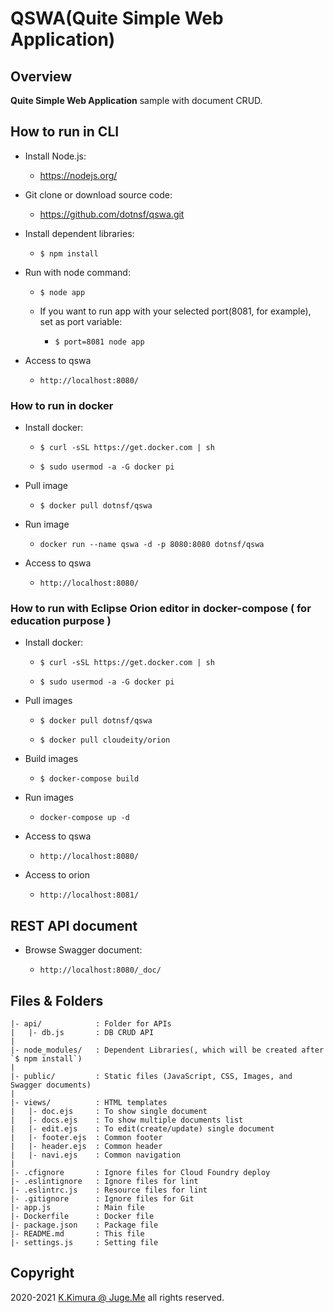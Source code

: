 # QSWA(Quite Simple Web Application)

## Overview

**Quite Simple Web Application** sample with document CRUD.


## How to run in CLI

- Install Node.js:

  - https://nodejs.org/

- Git clone or download source code:

  - https://github.com/dotnsf/qswa.git

- Install dependent libraries:

  - `$ npm install`

- Run with node command:

  - `$ node app`

  - If you want to run app with your selected port(8081, for example), set as port variable:

    - `$ port=8081 node app`

- Access to qswa

  - `http://localhost:8080/`

### How to run in docker

- Install docker:

  - `$ curl -sSL https://get.docker.com | sh`
  
  - `$ sudo usermod -a -G docker pi`

- Pull image

  - `$ docker pull dotnsf/qswa`
  
- Run image

  - `docker run --name qswa -d -p 8080:8080 dotnsf/qswa`

- Access to qswa

  - `http://localhost:8080/`

### How to run with Eclipse Orion editor in docker-compose ( for education purpose )

- Install docker:

  - `$ curl -sSL https://get.docker.com | sh`
  
  - `$ sudo usermod -a -G docker pi`

- Pull images

  - `$ docker pull dotnsf/qswa`
  
  - `$ docker pull cloudeity/orion`

- Build images

  - `$ docker-compose build`
  
- Run images

  - `docker-compose up -d`

- Access to qswa

  - `http://localhost:8080/`

- Access to orion

  - `http://localhost:8081/`


## REST API document

- Browse Swagger document:

  - `http://localhost:8080/_doc/`


## Files & Folders

```
|- api/            : Folder for APIs
|   |- db.js       : DB CRUD API
|
|- node_modules/   : Dependent Libraries(, which will be created after `$ npm install`)
|
|- public/         : Static files (JavaScript, CSS, Images, and Swagger documents)
|
|- views/          : HTML templates
|   |- doc.ejs     : To show single document
|   |- docs.ejs    : To show multiple documents list
|   |- edit.ejs    : To edit(create/update) single document
|   |- footer.ejs  : Common footer
|   |- header.ejs  : Common header
|   |- navi.ejs    : Common navigation
|
|- .cfignore       : Ignore files for Cloud Foundry deploy
|- .eslintignore   : Ignore files for lint
|- .eslintrc.js    : Resource files for lint
|- .gitignore      : Ignore files for Git
|- app.js          : Main file
|- Dockerfile      : Docker file
|- package.json    : Package file
|- README.md       : This file
|- settings.js     : Setting file

```

## Copyright

2020-2021 [K.Kimura @ Juge.Me](https://github.com/dotnsf) all rights reserved.
